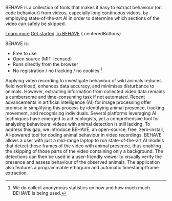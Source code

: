 BEHAVE is a collection of tools that makes it easy to extract behaviour (or: code behaviour) from videos, especially long continuous videos, by employing state-of-the-art AI in order to determine which sections of the video can safely be skipped. 

[Learn more](learnmore.html)
[Get started](tutorial/index.html)
[To BEHAVE](app/index.html)
{.centeredButtons}

BEHAVE is:

- Free to use
- Open source (MIT licensed)
- Runs directly from the browser
- No registration / no tracking / no cookies [^1]

[^1]: We do collect anonymous statistics on how and how much much BEHAVE is being used.



Applying video recording to investigate behaviour of wild animals reduces field workload, enhances data accuracy, and minimises disturbance to animals. However, extracting information from collected video data remains a cumbersome and time-consuming task if not automated. Recent advancements in artificial intelligence (AI) for image processing offer promise in simplifying this process by identifying animal presence, tracking movement, and recognising individuals. Several platforms leveraging AI techniques have emerged to aid ecologists, yet a comprehensive tool for analysing behavioural videos with animal detection is still lacking. To address this gap, we introduce BEHAVE, an open-source, free, zero-install, AI-powered tool for coding animal behaviour in video recordings. BEHAVE allows a user with just a mid-range laptop to run state-of-the-art AI models that detect those frames of the video with animal presence, thus enabling the skipping of those parts of the video containing only a background. The detections can then be used in a user-friendly viewer to visually verify the presence and assess behaviour of the observed animals. The application also features a programmable ethogram and automatic timestamp/frame extraction.
